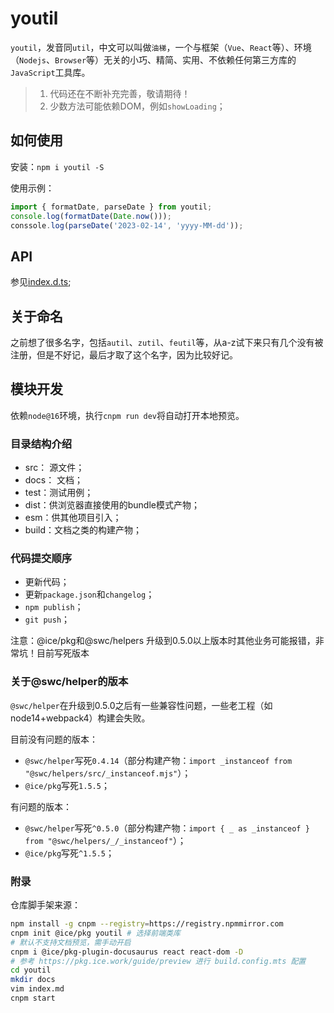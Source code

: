 # youtil

`youtil`，发音同`util`，中文可以叫做`油梯`，一个与框架（`Vue`、`React`等）、环境（`Nodejs`、`Browser`等）无关的小巧、精简、实用、不依赖任何第三方库的`JavaScript`工具库。

> 1. 代码还在不断补充完善，敬请期待！
> 2. 少数方法可能依赖DOM，例如`showLoading`；

## 如何使用

安装：`npm i youtil -S`

使用示例：

```js
import { formatDate, parseDate } from youtil;
console.log(formatDate(Date.now()));
conssole.log(parseDate('2023-02-14', 'yyyy-MM-dd'));
```

## API

参见[index.d.ts](https://github.com/sxei/youtil/blob/master/esm/index.d.ts);

## 关于命名

之前想了很多名字，包括`autil`、`zutil`、`feutil`等，从a-z试下来只有几个没有被注册，但是不好记，最后才取了这个名字，因为比较好记。

## 模块开发

依赖`node@16`环境，执行`cnpm run dev`将自动打开本地预览。

### 目录结构介绍

* src： 源文件；
* docs： 文档；
* test：测试用例；
* dist：供浏览器直接使用的bundle模式产物；
* esm：供其他项目引入；
* build：文档之类的构建产物；

### 代码提交顺序

* 更新代码；
* 更新`package.json`和`changelog`；
* `npm publish`；
* `git push`；

注意：@ice/pkg和@swc/helpers 升级到0.5.0以上版本时其他业务可能报错，非常坑！目前写死版本

### 关于@swc/helper的版本

`@swc/helper`在升级到0.5.0之后有一些兼容性问题，一些老工程（如node14+webpack4）构建会失败。

目前没有问题的版本：

* `@swc/helper`写死`0.4.14`（部分构建产物：`import _instanceof from "@swc/helpers/src/_instanceof.mjs"`）；
* `@ice/pkg`写死`1.5.5`；

有问题的版本：

* `@swc/helper`写死`^0.5.0`（部分构建产物：`import { _ as _instanceof } from "@swc/helpers/_/_instanceof"`）；
* `@ice/pkg`写死`^1.5.5`；

### 附录

仓库脚手架来源：

```bash
npm install -g cnpm --registry=https://registry.npmmirror.com
cnpm init @ice/pkg youtil # 选择前端类库
# 默认不支持文档预览，需手动开启
cnpm i @ice/pkg-plugin-docusaurus react react-dom -D
# 参考 https://pkg.ice.work/guide/preview 进行 build.config.mts 配置
cd youtil
mkdir docs
vim index.md
cnpm start
```
